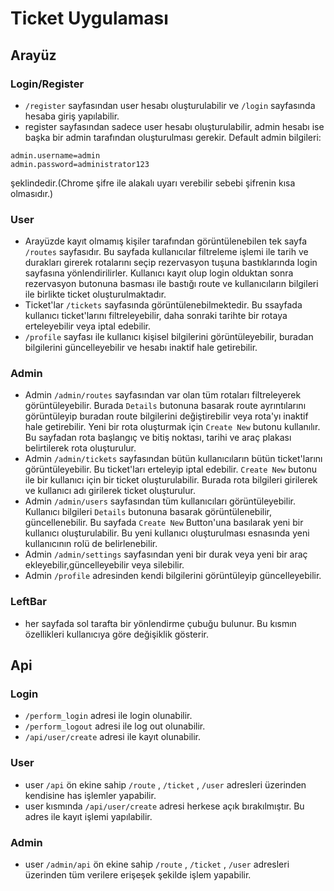 # Ticket Uygulaması
## Arayüz 
### Login/Register
 * ``` /register ``` sayfasından user hesabı oluşturulabilir ve ``` /login ``` sayfasında hesaba giriş yapılabilir.
 * register sayfasından sadece user hesabı oluşturulabilir, admin hesabı ise başka bir admin tarafından oluşturulması gerekir. Default admin bilgileri:
 ```
 admin.username=admin
 admin.password=administrator123
 ```
 şeklindedir.(Chrome şifre ile alakalı uyarı verebilir sebebi şifrenin kısa olmasıdır.)
### User
 * Arayüzde kayıt olmamış kişiler tarafından görüntülenebilen tek sayfa ``` /routes ``` sayfasıdır. Bu sayfada kullanıcılar filtreleme işlemi ile tarih ve durakları girerek rotalarını seçip rezervasyon tuşuna bastıklarında login sayfasına yönlendirilirler. Kullanıcı kayıt olup login olduktan sonra rezervasyon butonuna basması ile bastığı route ve kullanıcıların bilgileri ile birlikte ticket oluşturulmaktadır. 
 * Ticket'lar ``` /tickets ``` sayfasında görüntülenebilmektedir. Bu ssayfada kullanıcı ticket'larını filtreleyebilir, daha sonraki tarihte bir rotaya erteleyebilir veya iptal edebilir.
 * ``` /profile ``` sayfası ile kullanıcı kişisel bilgilerini görüntüleyebilir, buradan bilgilerini güncelleyebilir ve hesabı inaktif hale getirebilir.
### Admin
 * Admin ``` /admin/routes ``` sayfasından var olan tüm rotaları filtreleyerek görüntüleyebilir. Burada ``` Details ``` butonuna basarak route ayrıntılarını görüntüleyip buradan route bilgilerini değiştirebilir veya rota'yı inaktif hale getirebilir. Yeni bir rota oluşturmak için ``` Create New ``` butonu kullanılır. Bu sayfadan rota başlangıç ve bitiş noktası, tarihi ve araç plakası belirtilerek rota oluşturulur.
 * Admin ``` /admin/tickets ``` sayfasından bütün kullanıcıların bütün ticket'larını görüntüleyebilir. Bu ticket'ları erteleyip iptal edebilir. ``` Create New ``` butonu ile bir kullanıcı için bir ticket oluşturulabilir. Burada rota bilgileri girilerek ve kullanıcı adı girilerek ticket oluşturulur.
 * Admin ``` /admin/users ``` sayfasından tüm kullanıcıları görüntüleyebilir. Kullanıcı bilgileri ``` Details ``` butonuna basarak görüntülenebilir, güncellenebilir. Bu sayfada ``` Create New ``` Button'una basılarak yeni bir kullanıcı oluşturulabilir. Bu yeni kullanıcı oluşturulması esnasında yeni kullanıcının rolü de belirlenebilir.
 * Admin ``` /admin/settings ``` sayfasından yeni bir durak veya yeni bir araç ekleyebilir,güncelleyebilir veya silebilir.
 * Admin ``` /profile ``` adresinden kendi bilgilerini görüntüleyip güncelleyebilir.
 ### LeftBar
 * her sayfada sol tarafta bir yönlendirme çubuğu bulunur. Bu kısmın özellikleri kullanıcıya göre değişiklik gösterir.
## Api
### Login 
 * ``` /perform_login ``` adresi ile login olunabilir.
 * ``` /perform_logout ``` adresi ile log out olunabilir.
 * ``` /api/user/create ``` adresi ile kayıt olunabilir.
### User
 * user ``` /api ``` ön ekine sahip ``` /route ``` , ``` /ticket ``` ,  ``` /user ``` adresleri üzerinden kendisine has işlemler yapabilir.
 * user kısmında ``` /api/user/create ``` adresi herkese açık bırakılmıştır. Bu adres ile kayıt işlemi yapılabilir.
### Admin 
* user ``` /admin/api ``` ön ekine sahip ``` /route ``` , ``` /ticket ``` ,  ``` /user ``` adresleri üzerinden tüm verilere erişeşek şekilde işlem yapabilir.
